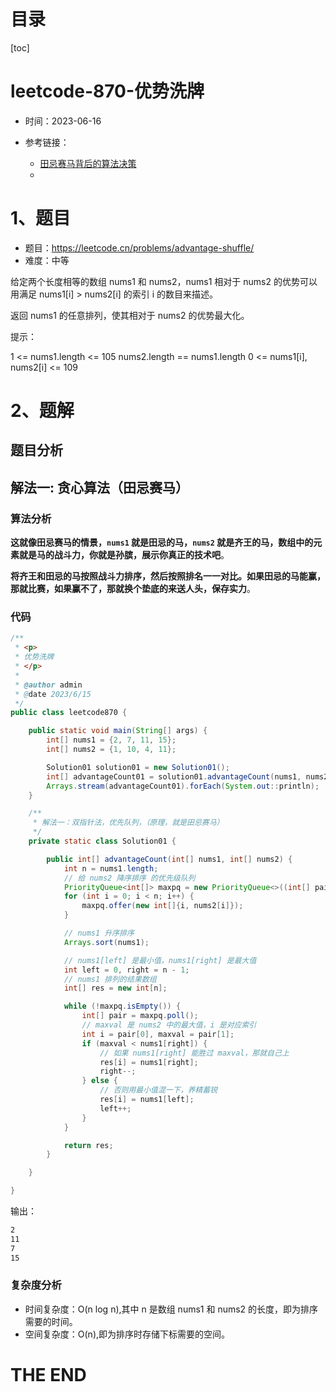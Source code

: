 # 目录

[toc]

# leetcode-870-优势洗牌

- 时间：2023-06-16

- 参考链接：
  - [田忌赛马背后的算法决策](https://labuladong.gitee.io/algo/di-yi-zhan-da78c/shou-ba-sh-48c1d/tian-ji-sa-7baa4/)
  - 



# 1、题目

- 题目：https://leetcode.cn/problems/advantage-shuffle/
- 难度：中等



给定两个长度相等的数组 nums1 和 nums2，nums1 相对于 nums2 的优势可以用满足 nums1[i] > nums2[i] 的索引 i 的数目来描述。

返回 nums1 的任意排列，使其相对于 nums2 的优势最大化。



提示：

1 <= nums1.length <= 105
nums2.length == nums1.length
0 <= nums1[i], nums2[i] <= 109





# 2、题解

## 题目分析



## 解法一:  贪心算法（田忌赛马）

### 算法分析

**这就像田忌赛马的情景，`nums1` 就是田忌的马，`nums2` 就是齐王的马，数组中的元素就是马的战斗力，你就是孙膑，展示你真正的技术吧**。

**将齐王和田忌的马按照战斗力排序，然后按照排名一一对比。如果田忌的马能赢，那就比赛，如果赢不了，那就换个垫底的来送人头，保存实力**。

### 代码

```java
/**
 * <p>
 * 优势洗牌
 * </p>
 *
 * @author admin
 * @date 2023/6/15
 */
public class leetcode870 {

    public static void main(String[] args) {
        int[] nums1 = {2, 7, 11, 15};
        int[] nums2 = {1, 10, 4, 11};

        Solution01 solution01 = new Solution01();
        int[] advantageCount01 = solution01.advantageCount(nums1, nums2);
        Arrays.stream(advantageCount01).forEach(System.out::println);
    }

    /**
     * 解法一：双指针法，优先队列，（原理，就是田忌赛马）
     */
    private static class Solution01 {

        public int[] advantageCount(int[] nums1, int[] nums2) {
            int n = nums1.length;
            // 给 nums2 降序排序 的优先级队列
            PriorityQueue<int[]> maxpq = new PriorityQueue<>((int[] pair1, int[] pair2) -> pair2[1] - pair1[1]);
            for (int i = 0; i < n; i++) {
                maxpq.offer(new int[]{i, nums2[i]});
            }

            // nums1 升序排序
            Arrays.sort(nums1);

            // nums1[left] 是最小值，nums1[right] 是最大值
            int left = 0, right = n - 1;
            // nums1 排列的结果数组
            int[] res = new int[n];

            while (!maxpq.isEmpty()) {
                int[] pair = maxpq.poll();
                // maxval 是 nums2 中的最大值，i 是对应索引
                int i = pair[0], maxval = pair[1];
                if (maxval < nums1[right]) {
                    // 如果 nums1[right] 能胜过 maxval，那就自己上
                    res[i] = nums1[right];
                    right--;
                } else {
                    // 否则用最小值混一下，养精蓄锐
                    res[i] = nums1[left];
                    left++;
                }
            }

            return res;
        }

    }

}
```

输出：

```sh
2
11
7
15
```





### 复杂度分析

- 时间复杂度：O(n log n),其中 n 是数组 nums1 和 nums2 的长度，即为排序需要的时间。
- 空间复杂度：O(n),即为排序时存储下标需要的空间。





# THE END